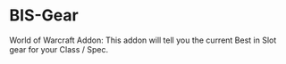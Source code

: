 # BIS-Gear
World of Warcraft Addon: This addon will tell you the current Best in Slot gear for your Class / Spec.
